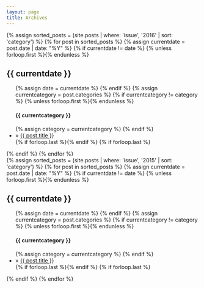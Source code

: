 ```yaml
---
layout: page
title: Archives
---
```

<section id="archive">
{% assign sorted_posts = (site.posts | where: 'issue', '2016' | sort: 'category') %}
{% for post in sorted_posts %}
  {% assign currentdate = post.date | date: "%Y" %}
  {% if currentdate != date %}
    {% unless forloop.first %}</ul>{% endunless %}
    <h2 id="{{ post.date | date: "%Y" }}">{{ currentdate }}</h2>
    <ul class="archive-item">
    {% assign date = currentdate %}
  {% endif %}
  {% assign currentcategory = post.categories %}
    {% if currentcategory != category %}
    {% unless forloop.first %}</li>{% endunless %}
    <h4 class="category-title">{{ currentcategory }}</h4>
    {% assign category = currentcategory %}
    {% endif %}
    <li>» <a href="{{ post.url }}">{{ post.title }}</a></li>
    {% if forloop.last %}</li>{% endif %}
  {% if forloop.last %}</ul>{% endif %}
{% endfor %}
</section>


<section id="archive">
{% assign sorted_posts = (site.posts | where: 'issue', '2015' | sort: 'category') %}
{% for post in sorted_posts %}
  {% assign currentdate = post.date | date: "%Y" %}
  {% if currentdate != date %}
    {% unless forloop.first %}</ul>{% endunless %}
    <h2 id="{{ post.date | date: "%Y" }}">{{ currentdate }}</h2>
    <ul class="archive-item">
    {% assign date = currentdate %}
  {% endif %}
  {% assign currentcategory = post.categories %}
    {% if currentcategory != category %}
    {% unless forloop.first %}</li>{% endunless %}
    <h4 class="category-title">{{ currentcategory }}</h4>
    {% assign category = currentcategory %}
    {% endif %}
    <li>» <a href="{{ post.url }}">{{ post.title }}</a></li>
    {% if forloop.last %}</li>{% endif %}
  {% if forloop.last %}</ul>{% endif %}
{% endfor %}
</section>
